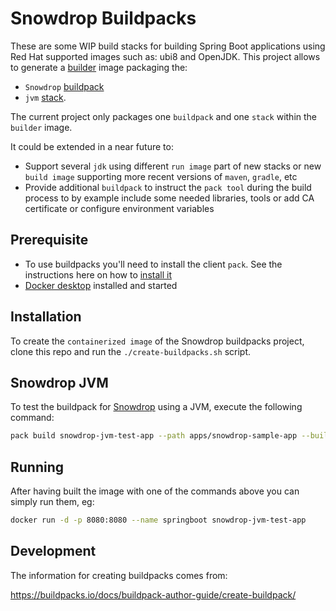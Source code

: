 # Snowdrop Buildpacks

These are some WIP build stacks for building Spring Boot applications using Red Hat supported images such as: ubi8 and OpenJDK.
This project allows to generate a [builder](https://buildpacks.io/docs/concepts/components/builder/) image packaging the:
- `Snowdrop` [buildpack](https://buildpacks.io/docs/concepts/components/buildpack/)
- `jvm` [stack](https://buildpacks.io/docs/concepts/components/stack/).

The current project only packages one `buildpack` and one `stack` within the `builder` image. 

It could be extended in a near future to:
- Support several `jdk` using different `run image` part of new stacks or new `build image` supporting more recent versions of `maven`, `gradle`, etc
- Provide additional `buildpack` to instruct the `pack tool` during the build process to by example include some needed libraries, tools or add CA certificate or configure environment variables

## Prerequisite

- To use buildpacks you'll need to install the client `pack`. See the instructions here on how to [install it](https://buildpacks.io/docs/tools/pack)
- [Docker desktop](https://docs.docker.com/desktop/) installed and started

## Installation

To create the `containerized image` of the Snowdrop buildpacks project, clone this repo and run the `./create-buildpacks.sh` script.

## Snowdrop JVM

To test the buildpack for [Snowdrop](https://snowdrop.dev) using a JVM, execute the following command:

```bash
pack build snowdrop-jvm-test-app --path apps/snowdrop-sample-app --builder redhat/buildpacks-builder-snowdrop-jvm:latest
```

## Running

After having built the image with one of the commands above you can simply run them, eg:

```bash
docker run -d -p 8080:8080 --name springboot snowdrop-jvm-test-app
```

## Development

The information for creating buildpacks comes from:

https://buildpacks.io/docs/buildpack-author-guide/create-buildpack/
